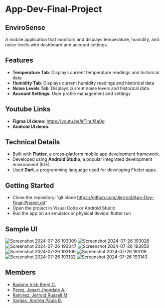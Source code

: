 # App-Dev-Final-Project

## EnviroSense

A mobile application that monitors and displays temperature, humidity, and noise levels with  dashboard and account settings.

## Features

* **Temperature Tab**: Displays current temperature readings and historical data
* **Humidity Tab**: Displays current humidity readings and historical data
* **Noise Levels Tab**: Displays current noise levels and historical data
* **Account Settings**: User profile management and settings

## Youtube Links
* **Figma UI demo**: https://youtu.be/irTihuf4a0g
* **Android UI demo**:
  
## Technical Details
* Built with **Flutter**, a cross-platform mobile app development framework.
* Developed using **Android Studio**, a popular integrated development environment (IDE).
* Used **Dart**, a programming language used for developing Flutter apps.

## Getting Started
* Clone the repository: 'git clone https://github.com/Jjerrold/App-Dev-Final-Project.git'
* Open the project in Visual Code or Android Studio
* Run the app on an emulator or physical device: flutter run

## Sample UI
![Screenshot 2024-07-26 193009](https://github.com/user-attachments/assets/0bf9793a-4c93-4419-b663-46e4a9442632) ![Screenshot 2024-07-26 193026](https://github.com/user-attachments/assets/034e65da-70d4-4d81-9517-227c3946af9b)
![Screenshot 2024-07-26 193047](https://github.com/user-attachments/assets/0f305e91-ca2b-4620-bcff-6e2e49cd1a5b) ![Screenshot 2024-07-26 193058](https://github.com/user-attachments/assets/6fd766bd-af56-439d-b06a-1537212bd32b)
![Screenshot 2024-07-26 193109](https://github.com/user-attachments/assets/8566df4d-69c9-4240-82ab-5f9bee22d24f) ![Screenshot 2024-07-26 193119](https://github.com/user-attachments/assets/2b67a03e-85d2-48b1-8621-9c57e008f437)
![Screenshot 2024-07-26 193132](https://github.com/user-attachments/assets/1ffd5395-eebd-4ddd-968c-9a02ecc8c4d5) ![Screenshot 2024-07-26 193143](https://github.com/user-attachments/assets/32331800-67a4-4f21-956f-32bac9ebea48)


## Members

* [Badong,Irish Beryl C.](https://github.com/BadongIrishBeryl)
* [Perez, Jesart Jhondale A.](https://github.com/JAPPPPPPPP)
* [Ramirez, Jerrold Russell M](https://github.com/Jjerrold)
* [Vargas, Andrea Paula B.](https://github.com/VargasAndreaPaula)
